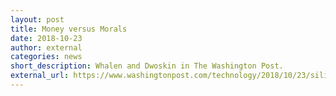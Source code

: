 ```yaml
---
layout: post
title: Money versus Morals
date: 2018-10-23
author: external
categories: news
short_description: Whalen and Dwoskin in The Washington Post.
external_url: https://www.washingtonpost.com/technology/2018/10/23/silicon-valley-struggles-voice-its-concerns-over-khashoggi-killing-amid-vast-saudi-money-influence/
---
```

